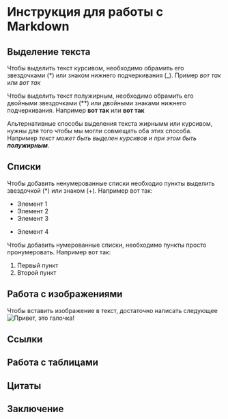 # Инструкция для работы с Markdown

## Выделение текста

Чтобы выделить текст курсивом, необходимо обрамить его звездочками (*) или знаком нижнего подчеркивания (_). Пример *вот так* или _вот так_

Чтобы выделить текст полужирным, необходимо обрамить его двойными звездочками (**) или двойными знаками нижнего подчеркивания. Например **вот так** или __вот так__

Альтернативные способы выделения текста жирнымм или курсивом, нужны для того чтобы мы могли совмещать оба этих способа. Например _текст может быть выделен курсивов и при этом быть **полужирным**_.

## Списки

Чтобы добавить ненумерованные списки необходио пункты выделить звездочкой (*) или знаком (+). Например вот так:
* Элемент 1
* Элемент 2
* Элемент 3
+ Элемент 4

Чтобы добавить нумерованные списки, необходимо пункты просто пронумеровать. Например вот так:
1. Первый пункт
2. Второй пункт

## Работа с изображениями

Чтобы вставить изображение в текст, достаточно написать следующее
![Привет, это галочка!](galochka.jpg)

## Ссылки

## Работа с таблицами

## Цитаты

## Заключение 